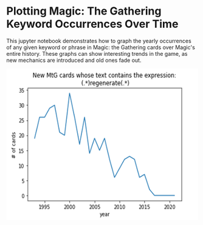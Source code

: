 # Plotting Magic: The Gathering Keyword Occurrences Over Time
This jupyter notebook demonstrates how to graph the yearly occurrences of any given keyword or phrase in Magic: the Gathering cards over Magic's entire history. These graphs can show interesting trends in the game, as new mechanics are introduced and old ones fade out. 
  
<img src="code/preview_image.png" width="600" height="400" />
